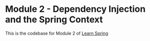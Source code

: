 # Module 2 - Dependency Injection and the Spring Context

This is the codebase for Module 2 of [Learn Spring](https://www.baeldung.com/learn-spring-course)


